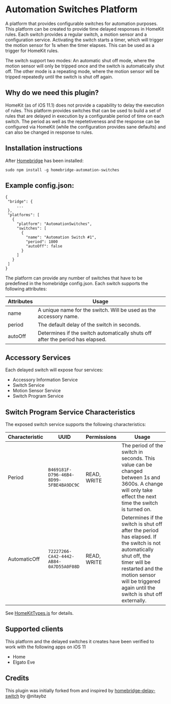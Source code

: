 
# Automation Switches Platform

A platform that provides configurable switches for automation purposes. This platform can be created to provide time delayed responses in HomeKit rules. Each switch provides a regular switch, a motion sensor and a configuration service. Activating the switch starts a timer, which will trigger the motion sensor for 1s when the timer elapses. This can be used as a trigger for HomeKit rules.

The switch support two modes: An automatic shut off mode, where the motion sensor will only be tripped once and the switch is automatically shut off. The other mode is a repeating mode, where the motion sensor will be tripped repeatedly until the switch is shut off again.

## Why do we need this plugin?

HomeKit (as of iOS 11.1) does not provide a capability to delay the execution of rules. This platform provides switches that can be
used to build a set of rules that are delayed in execution by a configurable period of time on each switch. The period as well as the repetetiveness and the response can be configured via HomeKit (while the configuration provides sane defaults) and can also be changed in response to rules.

## Installation instructions

After [Homebridge](https://github.com/nfarina/homebridge) has been installed:

 ```sudo npm install -g homebridge-automation-switches```

## Example config.json:

 ```
{
  "bridge": {
      ...
  },
  "platforms": [
    {
      "platform": "AutomationSwitches",
      "switches": [
        {
          "name": "Automation Switch #1",
          "period": 1800
          "autoOff": false
        }
      ]
    }
  ]
}
```

The platform can provide any number of switches that have to be predefined in the homebridge config.json. Each switch supports the following attributes:

| Attributes | Usage |
|------------|-------|
| name | A unique name for the switch. Will be used as the accessory name. |
| period | The default delay of the switch in seconds. |
| autoOff | Determines if the switch automatically shuts off after the period has elapsed. |



## Accessory Services

Each delayed switch will expose four services:

* Accessory Information Service
* Switch Service
* Motion Sensor Service
* Switch Program Service

## Switch Program Service Characteristics

The exposed switch service supports the following characteristics:

| Characteristic | UUID | Permissions | Usage |
|---|---|---|---|
| Period | `B469181F-D796-46B4-8D99-5FBE4BA9DC9C` | READ, WRITE | The period of the switch in seconds. This value can be changed between 1s and 3600s. A change will only take effect the next time the switch is turned on. |
| AutomaticOff | `72227266-CA42-4442-AB84-0A7D55A0F08D` | READ, WRITE | Determines if the switch is shut off after the period has elapsed. If the switch is not automatically shut off, the timer will be restarted and the motion sensor will be triggered again until the switch is shut off externally. |

See [HomeKitTypes.js](src/HomeKitTypes.js) for details.

## Supported clients

This platform and the delayed switches it creates have been verified to work with the following apps on iOS 11

* Home
* Elgato Eve

## Credits

This plugin was initially forked from and inspired by [homebridge-delay-switch](https://github.com/nitaybz/homebridge-delay-switch) by @nitaybz
